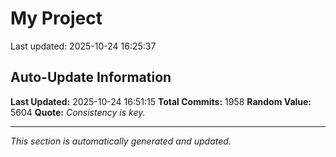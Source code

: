 # My Project


Last updated: 2025-10-24 16:25:37













































































































































































































































































































































































































































































































































































































































































































































































































































































































































































































































































































































































































































































































































































































































































































































































































































































































































































































































































































































































































































































































































































































































































































































































































































## Auto-Update Information

**Last Updated:** 2025-10-24 16:51:15
**Total Commits:** 1958
**Random Value:** 5604
**Quote:** _Consistency is key._

---
_This section is automatically generated and updated._